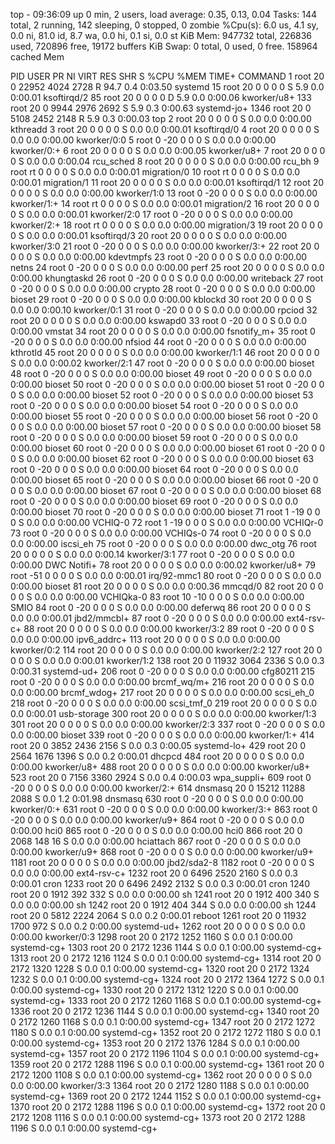 top - 09:36:09 up 0 min,  2 users,  load average: 0.35, 0.13, 0.04
Tasks: 144 total,   2 running, 142 sleeping,   0 stopped,   0 zombie
%Cpu(s):  6.0 us,  4.1 sy,  0.0 ni, 81.0 id,  8.7 wa,  0.0 hi,  0.1 si,  0.0 st
KiB Mem:    947732 total,   226836 used,   720896 free,    19172 buffers
KiB Swap:        0 total,        0 used,        0 free.   158964 cached Mem

  PID USER      PR  NI    VIRT    RES    SHR S  %CPU %MEM     TIME+ COMMAND
    1 root      20   0   22952   4024   2728 R  94.7  0.4   0:03.50 systemd
   15 root      20   0       0      0      0 S   5.9  0.0   0:00.01 ksoftirqd/2
   85 root      20   0       0      0      0 D   5.9  0.0   0:00.06 kworker/u8+
  133 root      20   0    9944   2976   2692 S   5.9  0.3   0:00.63 systemd-jo+
 1346 root      20   0    5108   2452   2148 R   5.9  0.3   0:00.03 top
    2 root      20   0       0      0      0 S   0.0  0.0   0:00.00 kthreadd
    3 root      20   0       0      0      0 S   0.0  0.0   0:00.01 ksoftirqd/0
    4 root      20   0       0      0      0 S   0.0  0.0   0:00.00 kworker/0:0
    5 root       0 -20       0      0      0 S   0.0  0.0   0:00.00 kworker/0:+
    6 root      20   0       0      0      0 S   0.0  0.0   0:00.05 kworker/u8+
    7 root      20   0       0      0      0 S   0.0  0.0   0:00.04 rcu_sched
    8 root      20   0       0      0      0 S   0.0  0.0   0:00.00 rcu_bh
    9 root      rt   0       0      0      0 S   0.0  0.0   0:00.01 migration/0
   10 root      rt   0       0      0      0 S   0.0  0.0   0:00.01 migration/1
   11 root      20   0       0      0      0 S   0.0  0.0   0:00.01 ksoftirqd/1
   12 root      20   0       0      0      0 S   0.0  0.0   0:00.00 kworker/1:0
   13 root       0 -20       0      0      0 S   0.0  0.0   0:00.00 kworker/1:+
   14 root      rt   0       0      0      0 S   0.0  0.0   0:00.01 migration/2
   16 root      20   0       0      0      0 S   0.0  0.0   0:00.01 kworker/2:0
   17 root       0 -20       0      0      0 S   0.0  0.0   0:00.00 kworker/2:+
   18 root      rt   0       0      0      0 S   0.0  0.0   0:00.00 migration/3
   19 root      20   0       0      0      0 S   0.0  0.0   0:00.01 ksoftirqd/3
   20 root      20   0       0      0      0 S   0.0  0.0   0:00.00 kworker/3:0
   21 root       0 -20       0      0      0 S   0.0  0.0   0:00.00 kworker/3:+
   22 root      20   0       0      0      0 S   0.0  0.0   0:00.00 kdevtmpfs
   23 root       0 -20       0      0      0 S   0.0  0.0   0:00.00 netns
   24 root       0 -20       0      0      0 S   0.0  0.0   0:00.00 perf
   25 root      20   0       0      0      0 S   0.0  0.0   0:00.00 khungtaskd
   26 root       0 -20       0      0      0 S   0.0  0.0   0:00.00 writeback
   27 root       0 -20       0      0      0 S   0.0  0.0   0:00.00 crypto
   28 root       0 -20       0      0      0 S   0.0  0.0   0:00.00 bioset
   29 root       0 -20       0      0      0 S   0.0  0.0   0:00.00 kblockd
   30 root      20   0       0      0      0 S   0.0  0.0   0:00.10 kworker/0:1
   31 root       0 -20       0      0      0 S   0.0  0.0   0:00.00 rpciod
   32 root      20   0       0      0      0 S   0.0  0.0   0:00.00 kswapd0
   33 root       0 -20       0      0      0 S   0.0  0.0   0:00.00 vmstat
   34 root      20   0       0      0      0 S   0.0  0.0   0:00.00 fsnotify_m+
   35 root       0 -20       0      0      0 S   0.0  0.0   0:00.00 nfsiod
   44 root       0 -20       0      0      0 S   0.0  0.0   0:00.00 kthrotld
   45 root      20   0       0      0      0 S   0.0  0.0   0:00.00 kworker/1:1
   46 root      20   0       0      0      0 S   0.0  0.0   0:00.02 kworker/2:1
   47 root       0 -20       0      0      0 S   0.0  0.0   0:00.00 bioset
   48 root       0 -20       0      0      0 S   0.0  0.0   0:00.00 bioset
   49 root       0 -20       0      0      0 S   0.0  0.0   0:00.00 bioset
   50 root       0 -20       0      0      0 S   0.0  0.0   0:00.00 bioset
   51 root       0 -20       0      0      0 S   0.0  0.0   0:00.00 bioset
   52 root       0 -20       0      0      0 S   0.0  0.0   0:00.00 bioset
   53 root       0 -20       0      0      0 S   0.0  0.0   0:00.00 bioset
   54 root       0 -20       0      0      0 S   0.0  0.0   0:00.00 bioset
   55 root       0 -20       0      0      0 S   0.0  0.0   0:00.00 bioset
   56 root       0 -20       0      0      0 S   0.0  0.0   0:00.00 bioset
   57 root       0 -20       0      0      0 S   0.0  0.0   0:00.00 bioset
   58 root       0 -20       0      0      0 S   0.0  0.0   0:00.00 bioset
   59 root       0 -20       0      0      0 S   0.0  0.0   0:00.00 bioset
   60 root       0 -20       0      0      0 S   0.0  0.0   0:00.00 bioset
   61 root       0 -20       0      0      0 S   0.0  0.0   0:00.00 bioset
   62 root       0 -20       0      0      0 S   0.0  0.0   0:00.00 bioset
   63 root       0 -20       0      0      0 S   0.0  0.0   0:00.00 bioset
   64 root       0 -20       0      0      0 S   0.0  0.0   0:00.00 bioset
   65 root       0 -20       0      0      0 S   0.0  0.0   0:00.00 bioset
   66 root       0 -20       0      0      0 S   0.0  0.0   0:00.00 bioset
   67 root       0 -20       0      0      0 S   0.0  0.0   0:00.00 bioset
   68 root       0 -20       0      0      0 S   0.0  0.0   0:00.00 bioset
   69 root       0 -20       0      0      0 S   0.0  0.0   0:00.00 bioset
   70 root       0 -20       0      0      0 S   0.0  0.0   0:00.00 bioset
   71 root       1 -19       0      0      0 S   0.0  0.0   0:00.00 VCHIQ-0
   72 root       1 -19       0      0      0 S   0.0  0.0   0:00.00 VCHIQr-0
   73 root       0 -20       0      0      0 S   0.0  0.0   0:00.00 VCHIQs-0
   74 root       0 -20       0      0      0 S   0.0  0.0   0:00.00 iscsi_eh
   75 root       0 -20       0      0      0 S   0.0  0.0   0:00.00 dwc_otg
   76 root      20   0       0      0      0 S   0.0  0.0   0:00.14 kworker/3:1
   77 root       0 -20       0      0      0 S   0.0  0.0   0:00.00 DWC Notifi+
   78 root      20   0       0      0      0 S   0.0  0.0   0:00.02 kworker/u8+
   79 root     -51   0       0      0      0 S   0.0  0.0   0:00.01 irq/92-mmc1
   80 root       0 -20       0      0      0 S   0.0  0.0   0:00.00 bioset
   81 root      20   0       0      0      0 S   0.0  0.0   0:00.36 mmcqd/0
   82 root      20   0       0      0      0 S   0.0  0.0   0:00.00 VCHIQka-0
   83 root      10 -10       0      0      0 S   0.0  0.0   0:00.00 SMIO
   84 root       0 -20       0      0      0 S   0.0  0.0   0:00.00 deferwq
   86 root      20   0       0      0      0 S   0.0  0.0   0:00.01 jbd2/mmcbl+
   87 root       0 -20       0      0      0 S   0.0  0.0   0:00.00 ext4-rsv-c+
   88 root      20   0       0      0      0 S   0.0  0.0   0:00.00 kworker/3:2
   89 root       0 -20       0      0      0 S   0.0  0.0   0:00.00 ipv6_addrc+
  113 root      20   0       0      0      0 S   0.0  0.0   0:00.00 kworker/0:2
  114 root      20   0       0      0      0 S   0.0  0.0   0:00.00 kworker/2:2
  127 root      20   0       0      0      0 S   0.0  0.0   0:00.01 kworker/1:2
  138 root      20   0   11932   3064   2336 S   0.0  0.3   0:00.31 systemd-ud+
  206 root       0 -20       0      0      0 S   0.0  0.0   0:00.00 cfg80211
  215 root       0 -20       0      0      0 S   0.0  0.0   0:00.00 brcmf_wq/m+
  216 root      20   0       0      0      0 S   0.0  0.0   0:00.00 brcmf_wdog+
  217 root      20   0       0      0      0 S   0.0  0.0   0:00.00 scsi_eh_0
  218 root       0 -20       0      0      0 S   0.0  0.0   0:00.00 scsi_tmf_0
  219 root      20   0       0      0      0 S   0.0  0.0   0:00.01 usb-storage
  300 root      20   0       0      0      0 S   0.0  0.0   0:00.00 kworker/1:3
  301 root      20   0       0      0      0 S   0.0  0.0   0:00.00 kworker/2:3
  337 root       0 -20       0      0      0 S   0.0  0.0   0:00.00 bioset
  339 root       0 -20       0      0      0 S   0.0  0.0   0:00.00 kworker/1:+
  414 root      20   0    3852   2436   2156 S   0.0  0.3   0:00.05 systemd-lo+
  429 root      20   0    2564   1676   1396 S   0.0  0.2   0:00.01 dhcpcd
  484 root      20   0       0      0      0 S   0.0  0.0   0:00.00 kworker/u8+
  488 root      20   0       0      0      0 S   0.0  0.0   0:00.00 kworker/u8+
  523 root      20   0    7156   3360   2924 S   0.0  0.4   0:00.03 wpa_suppli+
  609 root       0 -20       0      0      0 S   0.0  0.0   0:00.00 kworker/2:+
  614 dnsmasq   20   0   15212  11288   2088 S   0.0  1.2   0:01.98 dnsmasq
  630 root       0 -20       0      0      0 S   0.0  0.0   0:00.00 kworker/0:+
  631 root       0 -20       0      0      0 S   0.0  0.0   0:00.00 kworker/3:+
  863 root       0 -20       0      0      0 S   0.0  0.0   0:00.00 kworker/u9+
  864 root       0 -20       0      0      0 S   0.0  0.0   0:00.00 hci0
  865 root       0 -20       0      0      0 S   0.0  0.0   0:00.00 hci0
  866 root      20   0    2068    148     16 S   0.0  0.0   0:00.00 hciattach
  867 root       0 -20       0      0      0 S   0.0  0.0   0:00.00 kworker/u9+
  868 root       0 -20       0      0      0 S   0.0  0.0   0:00.00 kworker/u9+
 1181 root      20   0       0      0      0 S   0.0  0.0   0:00.00 jbd2/sda2-8
 1182 root       0 -20       0      0      0 S   0.0  0.0   0:00.00 ext4-rsv-c+
 1232 root      20   0    6496   2520   2160 S   0.0  0.3   0:00.01 cron
 1233 root      20   0    6496   2492   2132 S   0.0  0.3   0:00.01 cron
 1240 root      20   0    1912    392    332 S   0.0  0.0   0:00.00 sh
 1241 root      20   0    1912    400    340 S   0.0  0.0   0:00.00 sh
 1242 root      20   0    1912    404    344 S   0.0  0.0   0:00.00 sh
 1244 root      20   0    5812   2224   2064 S   0.0  0.2   0:00.01 reboot
 1261 root      20   0   11932   1700    972 S   0.0  0.2   0:00.00 systemd-ud+
 1262 root      20   0       0      0      0 S   0.0  0.0   0:00.00 kworker/0:3
 1298 root      20   0    2172   1252   1160 S   0.0  0.1   0:00.00 systemd-cg+
 1303 root      20   0    2172   1236   1144 S   0.0  0.1   0:00.00 systemd-cg+
 1313 root      20   0    2172   1216   1124 S   0.0  0.1   0:00.00 systemd-cg+
 1314 root      20   0    2172   1320   1228 S   0.0  0.1   0:00.00 systemd-cg+
 1320 root      20   0    2172   1324   1232 S   0.0  0.1   0:00.00 systemd-cg+
 1324 root      20   0    2172   1364   1272 S   0.0  0.1   0:00.00 systemd-cg+
 1330 root      20   0    2172   1312   1220 S   0.0  0.1   0:00.00 systemd-cg+
 1333 root      20   0    2172   1260   1168 S   0.0  0.1   0:00.00 systemd-cg+
 1336 root      20   0    2172   1236   1144 S   0.0  0.1   0:00.00 systemd-cg+
 1340 root      20   0    2172   1260   1168 S   0.0  0.1   0:00.00 systemd-cg+
 1347 root      20   0    2172   1272   1180 S   0.0  0.1   0:00.00 systemd-cg+
 1352 root      20   0    2172   1272   1180 S   0.0  0.1   0:00.00 systemd-cg+
 1353 root      20   0    2172   1376   1284 S   0.0  0.1   0:00.00 systemd-cg+
 1357 root      20   0    2172   1196   1104 S   0.0  0.1   0:00.00 systemd-cg+
 1359 root      20   0    2172   1288   1196 S   0.0  0.1   0:00.00 systemd-cg+
 1361 root      20   0    2172   1200   1108 S   0.0  0.1   0:00.00 systemd-cg+
 1362 root      20   0       0      0      0 S   0.0  0.0   0:00.00 kworker/3:3
 1364 root      20   0    2172   1280   1188 S   0.0  0.1   0:00.00 systemd-cg+
 1369 root      20   0    2172   1244   1152 S   0.0  0.1   0:00.00 systemd-cg+
 1370 root      20   0    2172   1288   1196 S   0.0  0.1   0:00.00 systemd-cg+
 1372 root      20   0    2172   1208   1116 S   0.0  0.1   0:00.00 systemd-cg+
 1373 root      20   0    2172   1288   1196 S   0.0  0.1   0:00.00 systemd-cg+
